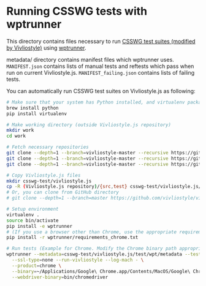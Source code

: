 # Running CSSWG tests with wptrunner

This directory contains files necessary to run [CSSWG test suites (modified by Vivliostyle)](https://github.com/vivliostyle/csswg-test) using [wptrunner](https://github.com/vivliostyle/wptrunner).

metadata/ directory contains manifest files which wptrunner uses. `MANIFEST.json` contains lists of manual tests and reftests which pass when run on current Vivliostyle.js. `MANIFEST_failing.json` contains lists of failing tests.

You can automatically run CSSWG test suites on Vivliostyle.js as following:

```sh
# Make sure that your system has Python installed, and virtualenv package is installed. If you are using HomeBrew on Mac:
brew install python
pip install virtualenv

# Make working directory (outside Vivliostyle.js repository)
mkdir work
cd work

# Fetch necessary repositories
git clone --depth=1 --branch=vivliostyle-master --recursive https://github.com/vivliostyle/wptrunner.git
git clone --depth=1 --branch=vivliostyle-master --recursive https://github.com/vivliostyle/csswg-test.git
git clone --depth=1 --branch=vivliostyle-master --recursive https://github.com/vivliostyle/wpt-tools.git csswg-test/wpt_tools

# Copy Vivliostyle.js files
mkdir csswg-test/vivliostyle.js
cp -R (Vivliostyle.js repository)/{src,test} csswg-test/vivliostyle.js/
# Or, you can clone from GitHub directory
# git clone --depth=1 --branch=master https://github.com/vivliostyle/vivliostyle.js.git csswg-test/vivliostyle.js

# Setup environment
virtualenv .
source bin/activate
pip install -e wptrunner
# (If you use a browser other than Chrome, use the appropriate requirements file below)
pip install -r wptrunner/requirements_chrome.txt

# Run tests (Example for Chrome. Modify the Chrome binary path appropriately)
wptrunner --metadata=csswg-test/vivliostyle.js/test/wpt/metadata --tests=csswg-test \
  --ssl-type=none --run-vivliostyle --log-mach - \
  --product=chrome \
  --binary=~/Applications/Google\ Chrome.app/Contents/MacOS/Google\ Chrome \
  --webdriver-binary=bin/chromedriver
```

